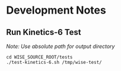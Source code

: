 # Development Notes

## Run Kinetics-6 Test

_Note: Use absolute path for output directory_

```
cd WISE_SOURCE_ROOT/tests
./test-kinetics-6.sh /tmp/wise-test/
```
